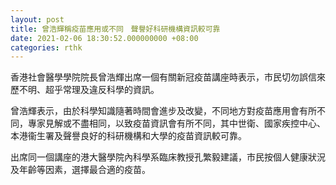 ```yaml
---
layout: post
title: 曾浩輝稱疫苗應用或不同　聲譽好科研機構資訊較可靠
date: 2021-02-06 18:30:52.000000000 +08:00
categories: rthk
---
```


香港社會醫學學院院長曾浩輝出席一個有關新冠疫苗講座時表示，市民切勿誤信來歷不明、超乎常理及違反科學的資訊。

曾浩輝表示，由於科學知識隨著時間會進步及改變，不同地方對疫苗應用會有所不同，專家見解或不盡相同，以致疫苗資訊會有所不同，其中世衛、國家疾控中心、本港衞生署及聲譽良好的科研機構和大學的疫苗資訊較可靠。

出席同一個講座的港大醫學院內科學系臨床教授孔繁毅建議，市民按個人健康狀況及年齡等因素，選擇最合適的疫苗。
